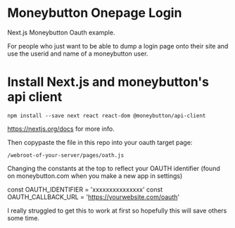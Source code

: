 # Moneybutton Onepage Login
Next.js Moneybutton Oauth example.

For people who just want to be able to dump a login page onto their site and use the userid and name of a moneybutton user.

# Install Next.js and moneybutton's api client
`npm install --save next react react-dom @moneybutton/api-client`

https://nextjs.org/docs for more info.

Then copypaste the file in this repo into your oauth target page:

`/webroot-of-your-server/pages/oath.js`

Changing the constants at the top to reflect your OAUTH identifier (found on moneybutton.com when you make a new app in settings)

const OAUTH_IDENTIFIER = 'xxxxxxxxxxxxxxx'
const OAUTH_CALLBACK_URL = 'https://yourwebsite.com/oauth'

I really struggled to get this to work at first so hopefully this will save others some time.

